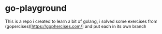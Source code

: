 # go-playground

This is a repo i created to learn a bit of golang, i solved some exercises from (gopercises)[https://gophercises.com/] and put each in its own branch
